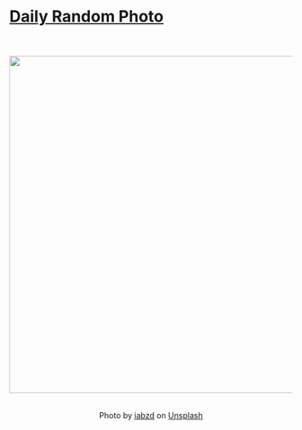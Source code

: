# [Daily Random Photo](https://www.dailyrandomphoto.com/)

<div align="center">
  <br>
  <br>
  <a href="https://www.dailyrandomphoto.com/p/2021/2021-12-04/"><img src="https://images.unsplash.com/photo-1587574640043-c22c11ddddc0?crop=entropy&cs=tinysrgb&fit=max&fm=jpg&ixid=Mnw3NzUwOHwwfDF8cmFuZG9tfHx8fHx8fHx8MTYzODU3NzE0Nw&ixlib=rb-1.2.1&q=80&w=1080" width="600px"></a>
  <br>
  <br>
  <p class="has-text-grey">Photo by <a href="https://unsplash.com/@iabzd?utm_source=Daily%20Random%20Photo&amp;utm_medium=referral" target="_blank" rel="noopener noreferrer">iabzd</a> on <a href="https://unsplash.com/photos/HYsXj18eEkk?utm_source=Daily%20Random%20Photo&amp;utm_medium=referral" target="_blank" rel="noopener noreferrer">Unsplash</a></p>
</div>
